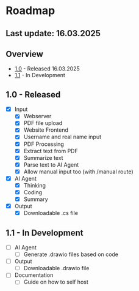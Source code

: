 # Roadmap
## Last update: 16.03.2025

## Overview
- [1.0](#10) - Released 16.03.2025
- [1.1](#11) - In Development

## 1.0 - Released
- [x] Input
    - [x] Webserver
    - [x] PDF file upload
    - [x] Website Frontend
    - [x] Username and real name input
    - [x] PDF Processing
    - [x] Extract text from PDF
    - [x] Summarize text
    - [x] Parse text to AI Agent
    - [x] Allow manual input too (with /manual route)

- [x] AI Agent
    - [x] Thinking
    - [x] Coding
    - [x] Summary

- [x] Output
    - [x] Downloadable .cs file
     
## 1.1 - In Development
- [ ] AI Agent
    - [ ] Generate .drawio files based on code
- [ ] Output
    - [ ] Downloadable .drawio file
     
- [ ] Documentation
    - [ ] Guide on how to self host
